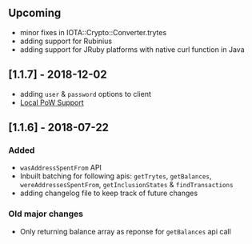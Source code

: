 ## Upcoming
- minor fixes in IOTA::Crypto::Converter.trytes
- adding support for Rubinius
- adding support for JRuby platforms with native curl function in Java

## [1.1.7] - 2018-12-02
- adding `user` & `password` options to client
- [Local PoW Support](https://github.com/vivekmarakana/iota.lib.rb#local-pow-support)

## [1.1.6] - 2018-07-22
### Added
- `wasAddressSpentFrom` API
- Inbuilt batching for following apis: `getTrytes`, `getBalances`, `wereAddressesSpentFrom`, `getInclusionStates` & `findTransactions`
- adding changelog file to keep track of future changes

### Old major changes
- Only returning balance array as reponse for `getBalances` api call

